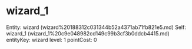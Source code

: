 # wizard_1

Entity: wizard (wizard%20188312c031344b52a4371ab71fb821e5.md)
Self: wizard_1 (wizard_1%20c9e048982cd149c99b3cf3b0ddcb4415.md)
entityKey: wizard
level: 1
pointCost: 0